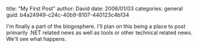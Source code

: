 
title: "My First Post"
author: David
date: 2006/01/03
categories: general
guid: b4a24949-c24c-40b9-8107-440123c4b134

I'm finally a part of the blogosphere. I'll plan on this being a place to 
post primarily .NET related news as well as tools or other technical related 
news. We'll see what happens.



